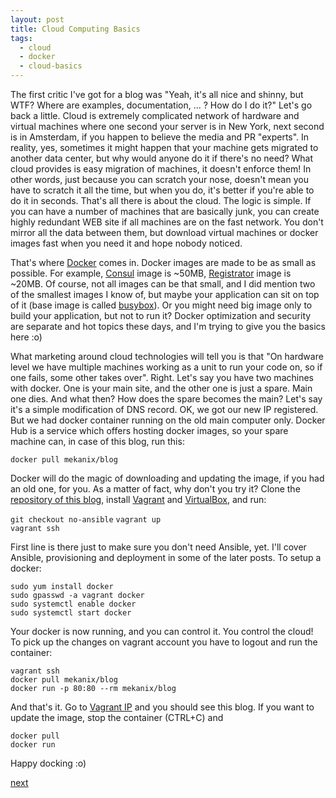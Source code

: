 ```yaml
---
layout: post
title: Cloud Computing Basics
tags:
  - cloud
  - docker
  - cloud-basics
---
```


The first critic I've got for a blog was "Yeah, it's all nice and shinny, but
WTF? Where are examples, documentation, ... ? How do I do it?" Let's go back a
little. Cloud is extremely complicated network of hardware and virtual machines
where one second your server is in New York, next second is in Amsterdam, if
you happen to believe the media and PR "experts". In reality, yes, sometimes
it might happen that your machine gets migrated to another data center, but
why would anyone do it if there's no need? What cloud provides is easy migration
of machines, it doesn't enforce them! In other words, just because you can
scratch your nose, doesn't mean you have to scratch it all the time, but when
you do, it's better if you're able to do it in seconds. That's all there is
about the cloud. The logic is simple. If you can have a number of machines that
are basically junk, you can create highly redundant WEB site if all machines are
on the fast network. You don't mirror all the data between them, but download
virtual machines or docker images fast when you need it and hope nobody noticed.

That's where [Docker](https://docker.com/) comes in. Docker images are made to
be as small as possible. For example,
[Consul](https://registry.hub.docker.com/u/progrium/consul/) image is ~50MB,
[Registrator](https://registry.hub.docker.com/u/progrium/registrator/) image is
~20MB. Of course, not all images can be that small, and I did mention two of the
smallest images I know of, but maybe your application can sit on top of it
(base image is called
[busybox](https://registry.hub.docker.com/u/progrium/busybox/)). Or you might
need big image only to build your application, but not to run it? Docker
optimization and security are separate and hot topics these days, and I'm
trying to give you the basics here :o)

What marketing around cloud technologies will tell you is that "On hardware
level we have multiple machines working as a unit to run your code on, so if
one fails, some other takes over". Right. Let's say you have two machines with
docker. One is your main site, and the other one is just a spare. Main one dies.
And what then? How does the spare becomes the main? Let's say it's a simple
modification of DNS record. OK, we got our new IP registered. But we had docker
container running on the old main computer only. Docker Hub is a service which
offers hosting docker images, so your spare machine can, in case of this blog,
run this:

`docker pull mekanix/blog`

Docker will do the magic of downloading and updating the image, if you had an
old one, for you. As a matter of fact, why don't you try it? Clone the
[repository of this blog](https://github.com/mekanix/meka.rs), install
[Vagrant](https://www.vagrantup.com/) and
[VirtualBox](https://www.virtualbox.org/), and run:

`git checkout no-ansible`
`vagrant up`<br/>
`vagrant ssh`

First line is there just to make sure you don't need Ansible, yet. I'll cover
Ansible, provisioning and deployment in some of the later posts. To setup a
docker:

`sudo yum install docker`<br/>
`sudo gpasswd -a vagrant docker`<br/>
`sudo systemctl enable docker`<br/>
`sudo systemctl start docker`

Your docker is now running, and you can control it. You control the cloud! To
pick up the changes on vagrant account you have to logout and run the container:

`vagrant ssh`<br/>
`docker pull mekanix/blog`<br/>
`docker run -p 80:80 --rm mekanix/blog`

And that's it. Go to [Vagrant IP](http://192.168.33.33/) and you should see this
blog. If you want to update the image, stop the container (CTRL+C) and

`docker pull`<br/>
`docker run`

Happy docking :o)

[next](/blog/2014/11/14/cloud-computing-basics-2)
